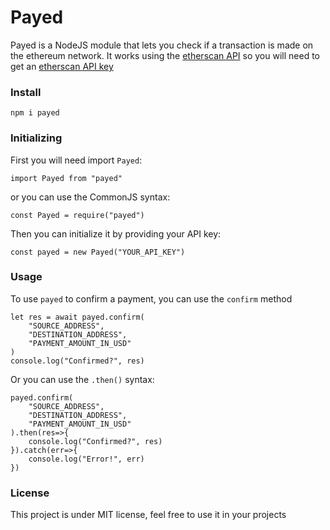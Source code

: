 # Payed
Payed is a NodeJS module that lets you check if a transaction is made on
the ethereum network. It works using the [etherscan API](https://docs.etherscan.io/api-endpoints)
so you will need to get an [etherscan API key](https://docs.etherscan.io/getting-started/creating-an-account)

### Install
```
npm i payed
```

### Initializing
First you will need import `Payed`:
```
import Payed from "payed"
```
or you can use the CommonJS syntax:
```
const Payed = require("payed")
```
Then you can initialize it by providing your API key:
```
const payed = new Payed("YOUR_API_KEY")
```

### Usage
To use `payed` to confirm a payment, you can use the `confirm` method
```
let res = await payed.confirm(
    "SOURCE_ADDRESS", 
    "DESTINATION_ADDRESS", 
    "PAYMENT_AMOUNT_IN_USD"
)
console.log("Confirmed?", res)
```
Or you can use the `.then()` syntax:
```
payed.confirm(
    "SOURCE_ADDRESS", 
    "DESTINATION_ADDRESS", 
    "PAYMENT_AMOUNT_IN_USD"
).then(res=>{
    console.log("Confirmed?", res)
}).catch(err=>{
    console.log("Error!", err)
})
```

### License
This project is under MIT license, feel free to use it in your projects